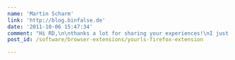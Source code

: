 ```yaml
---
name: 'Martin Scharm'
link: 'http://blog.binfalse.de'
date: '2011-10-06 15:47:34'
comment: "Hi RD,\n\nthanks a lot for sharing your experiences!\nI just implemented some of your ideas in version 1.3 and submitted it for the review. I think it will stay there for about one month, but the extension is already available at http://s.binfalse.de/ffextv.\nYour pieces of advice were very useful, so thank you very much indeed!\n\nHave a nice day,\nMartin"
post_id: /software/browser-extensions/yourls-firefox-extension

---
```



